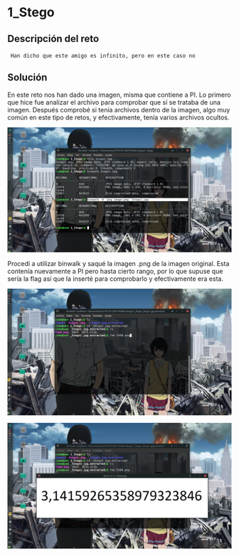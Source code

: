 # 1_Stego

## Descripción del reto

```
 Han dicho que este amigo es infinito, pero en este caso no 
```

## Solución

En este reto nos han dado una imagen, misma que contiene a PI.
Lo primero que hice fue analizar el archivo para comprobar que sí se trataba de una imagen.
Después comprobé si tenía archivos dentro de la imagen, algo muy común en este tipo de retos, y efectivamente, tenía varios archivos ocultos.

![Comprobación](Images/01.png)

Procedí a utilizar binwalk y saqué la imagen .png de la imagen original.
Esta contenía nuevamente a PI pero hasta cierto rango, por lo que supuse que sería la flag así que la inserté para comprobarlo 
y efectivamente era esta.

![Extracción](Images/02.png)

![Flag](Images/03.png)
